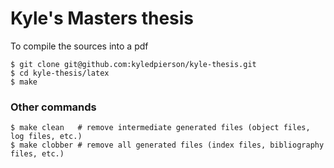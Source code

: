 # Kyle's Masters thesis
To compile the sources into a pdf
```
$ git clone git@github.com:kyledpierson/kyle-thesis.git
$ cd kyle-thesis/latex
$ make
```
 
### Other commands
```
$ make clean   # remove intermediate generated files (object files, log files, etc.)
$ make clobber # remove all generated files (index files, bibliography files, etc.)
```
